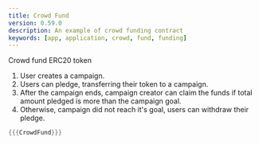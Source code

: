 ```yaml
---
title: Crowd Fund
version: 0.59.0
description: An example of crowd funding contract
keywords: [app, application, crowd, fund, funding]
---
```


Crowd fund ERC20 token

1. User creates a campaign.
2. Users can pledge, transferring their token to a campaign.
3. After the campaign ends, campaign creator can claim the funds if total amount pledged is more than the campaign goal.
4. Otherwise, campaign did not reach it's goal, users can withdraw their pledge.

```rust
{{{CrowdFund}}}
```
